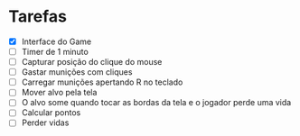 # Tarefas

- [x] Interface do Game
- [ ] Timer de 1 minuto
- [ ] Capturar posição do clique do mouse
- [ ] Gastar munições com cliques
- [ ] Carregar munições apertando R no teclado
- [ ] Mover alvo pela tela
- [ ] O alvo some quando tocar as bordas da tela e o jogador perde uma vida
- [ ] Calcular pontos
- [ ] Perder vidas
